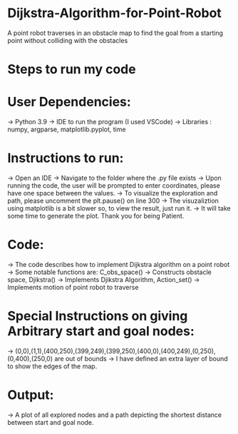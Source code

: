 # Dijkstra-Algorithm-for-Point-Robot
 A point robot traverses in an obstacle map to find the goal from a starting point without colliding with the obstacles

# Steps to run my code 

# User Dependencies:
 -> Python 3.9
 -> IDE to run the program (I used VSCode)
 -> Libraries : numpy, argparse, matplotlib.pyplot, time

# Instructions to run:
 -> Open an IDE
 -> Navigate to the folder where the .py file exists
 -> Upon running the code, the user will be prompted to enter coordinates, please have one space between the values.
 -> To visualize the exploration and path, please uncomment the plt.pause() on line 300
 -> The visuzaliztion using matplotlib is a bit slower so, to view the result, just run it.
 -> It will take some time to generate the plot. Thank you for being Patient.

# Code:
 -> The code describes how to implement Dijkstra algorithm on a point robot
 -> Some notable functions are: C_obs_space() -> Constructs obstacle space,  Djikstra() -> Implements Djikstra Algorithm, Action_set() -> Implements motion of point robot to traverse

# Special Instructions on giving Arbitrary start and goal nodes:
 -> (0,0),(1,1),(400,250),(399,249),(399,250),(400,0),(400,249),(0,250),(0,400),(250,0) are out of bounds
 -> I have defined an extra layer of bound to show the edges of the map.

# Output:
-> A plot of all explored nodes and a path depicting the shortest distance between start and goal node.

